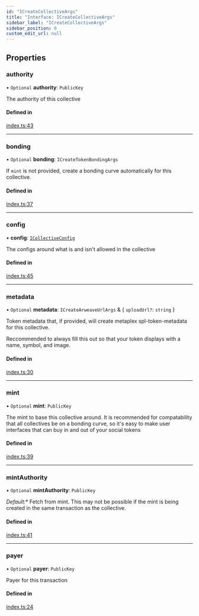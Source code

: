 ```yaml
---
id: "ICreateCollectiveArgs"
title: "Interface: ICreateCollectiveArgs"
sidebar_label: "ICreateCollectiveArgs"
sidebar_position: 0
custom_edit_url: null
---
```


## Properties

### authority

• `Optional` **authority**: `PublicKey`

The authority of this collective

#### Defined in

[index.ts:43](https://github.com/ChewingGlassFund/wumbo-programs/blob/2de409b/packages/spl-token-collective/src/index.ts#L43)

___

### bonding

• `Optional` **bonding**: `ICreateTokenBondingArgs`

If `mint` is not provided, create a bonding curve automatically for this collective.

#### Defined in

[index.ts:37](https://github.com/ChewingGlassFund/wumbo-programs/blob/2de409b/packages/spl-token-collective/src/index.ts#L37)

___

### config

• **config**: [`ICollectiveConfig`](ICollectiveConfig)

The configs around what is and isn't allowed in the collective

#### Defined in

[index.ts:45](https://github.com/ChewingGlassFund/wumbo-programs/blob/2de409b/packages/spl-token-collective/src/index.ts#L45)

___

### metadata

• `Optional` **metadata**: `ICreateArweaveUrlArgs` & { `uploadUrl?`: `string`  }

Token metadata that, if provided, will create metaplex spl-token-metadata for this collective.

Reccommended to always fill this out so that your token displays with a name, symbol, and image.

#### Defined in

[index.ts:30](https://github.com/ChewingGlassFund/wumbo-programs/blob/2de409b/packages/spl-token-collective/src/index.ts#L30)

___

### mint

• `Optional` **mint**: `PublicKey`

The mint to base this collective around. It is recommended for compatability that all collectives be on a bonding curve, so it's easy to make user interfaces that can buy in and out of your social tokens

#### Defined in

[index.ts:39](https://github.com/ChewingGlassFund/wumbo-programs/blob/2de409b/packages/spl-token-collective/src/index.ts#L39)

___

### mintAuthority

• `Optional` **mintAuthority**: `PublicKey`

*Default:** Fetch from mint. This may not be possible if the mint is being created in the same transaction as the collective.

#### Defined in

[index.ts:41](https://github.com/ChewingGlassFund/wumbo-programs/blob/2de409b/packages/spl-token-collective/src/index.ts#L41)

___

### payer

• `Optional` **payer**: `PublicKey`

Payer for this transaction

#### Defined in

[index.ts:24](https://github.com/ChewingGlassFund/wumbo-programs/blob/2de409b/packages/spl-token-collective/src/index.ts#L24)
